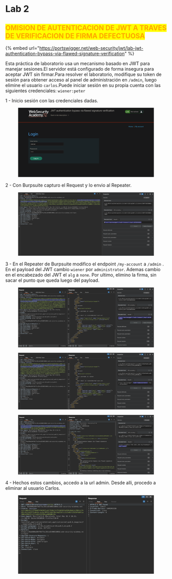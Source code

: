 # Lab 2

## <mark style="color:orange;">OMISION DE AUTENTICACION DE JWT A TRAVES DE VERIFICACION DE FIRMA DEFECTUOSA</mark>

<mark style="color:orange;"></mark>

{% embed url="https://portswigger.net/web-security/jwt/lab-jwt-authentication-bypass-via-flawed-signature-verification" %}

Esta práctica de laboratorio usa un mecanismo basado en JWT para manejar sesiones.El servidor está configurado de forma insegura para aceptar JWT sin firmar.Para resolver el laboratorio, modifique su token de sesión para obtener acceso al panel de administración en `/admin`, luego elimine el usuario `carlos`.Puede iniciar sesión en su propia cuenta con las siguientes credenciales: `wiener:peter`&#x20;

1 - Inicio sesión con las credenciales dadas.

<figure><img src="../../../.gitbook/assets/1 (2) (1).png" alt=""><figcaption></figcaption></figure>

2 - Con Burpsuite capturo el Request y lo envio al Repeater.

<figure><img src="../../../.gitbook/assets/1 (4).png" alt=""><figcaption></figcaption></figure>

3 - En el Repeater de Burpsuite modifico el endpoint `/my-account` a `/admin` . En el payload del JWT cambio `wiener` por `administrator`. Ademas cambio en el encabezado del JWT el `alg` a `none`. Por ultimo, elimino la firma, sin sacar el punto que queda luego del payload.

<figure><img src="../../../.gitbook/assets/1 (3) (1).png" alt=""><figcaption></figcaption></figure>

<figure><img src="../../../.gitbook/assets/1.png" alt=""><figcaption></figcaption></figure>

<figure><img src="../../../.gitbook/assets/1 (5).png" alt=""><figcaption></figcaption></figure>

4 - Hechos estos cambios, accedo a la url admin. Desde alli, procedo a eliminar al usuario Carlos.

<figure><img src="../../../.gitbook/assets/1 (1) (2).png" alt=""><figcaption></figcaption></figure>
